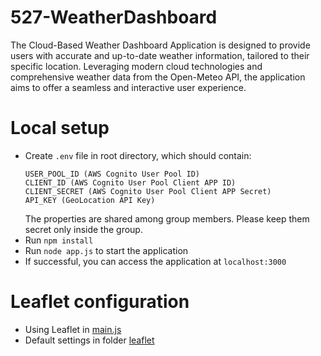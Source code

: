 # 527-WeatherDashboard

The Cloud-Based Weather Dashboard Application is designed to provide users with accurate and up-to-date weather information, tailored to their specific location. Leveraging modern cloud technologies and comprehensive weather data from the Open-Meteo API, the application aims to offer a seamless and interactive user experience.

# Local setup

- Create `.env` file in root directory, which should contain:
  ```env
  USER_POOL_ID (AWS Cognito User Pool ID)
  CLIENT_ID (AWS Cognito User Pool Client APP ID)
  CLIENT_SECRET (AWS Cognito User Pool Client APP Secret)
  API_KEY (GeoLocation API Key)
  ```
  The properties are shared among group members.
  Please keep them secret only inside the group.
- Run `npm install`
- Run `node app.js` to start the application
- If successful, you can access the application at `localhost:3000`

# Leaflet configuration

- Using Leaflet in [main.js](public%2Fjs%2Fmain.js)
- Default settings in folder [leaflet](public/leaflet)